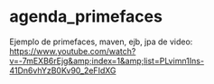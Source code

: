 # agenda_primefaces
Ejemplo de primefaces, maven, ejb, jpa de video: https://www.youtube.com/watch?v=-7mEXB6rEjg&amp;index=1&amp;list=PLvimn1Ins-41Dn6vhYzB0Kv90_2eFIdXG
